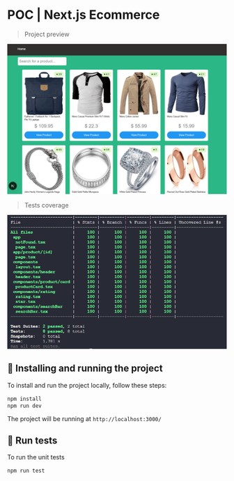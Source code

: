 # POC | Next.js Ecommerce 

> Project preview
<img src="next-preview.png" alt="Project coverage">

> Tests coverage
<img src="next-coverage.png" alt="Project coverage">

## 🚀 Installing and running the project

To install and run the project locally, follow these steps:

```
npm install
npm run dev
```

The project will be running at `http://localhost:3000/`

## 📝 Run tests

To run the unit tests

```
npm run test
```